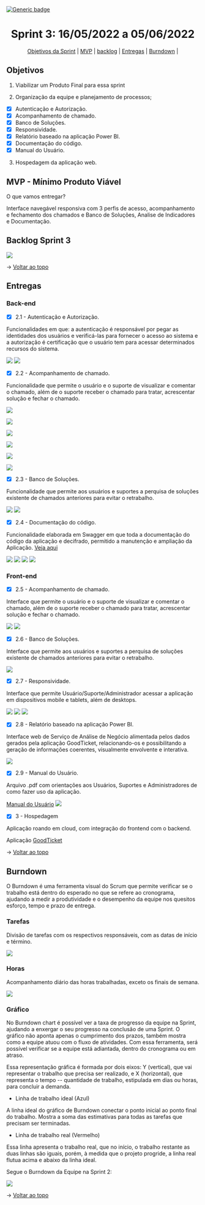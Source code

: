 [![Generic badge](https://img.shields.io/badge/STATUS%20DA%20SPRINT-Concluído-green)](https://shields.io/)
<br id="topo">
<h1 align="center"> Sprint 3: 16/05/2022 a 05/06/2022 </h1>
<p align="center"> 
    <a href="#objetivos">Objetivos da Sprint</a> | 
    <a href="#mvp">MVP</a> | 
    <a href="#backlog">backlog</a> |
    <a href="#entregas">Entregas</a> |
    <a href="#Burndown">Burndown</a> |
    
    
</p>
 
<span id="objetivos">

## Objetivos

1. Viabilizar um Produto Final para essa sprint
    
2. Organização da equipe e planejamento de processos;
    
 - [x] Autenticação e Autorização.
 - [x] Acompanhamento de chamado.
 - [x] Banco de Soluções.
 - [x] Responsividade.
 - [x] Relatório baseado na aplicação Power BI.
 - [x] Documentação do código.
 - [x] Manual do Usuário.
    
3. Hospedagem da aplicação web.    

<span id="mvp">
    
## MVP - Mínimo Produto Viável

<p>O que vamos entregar?</p>
    
 Interface navegável responsiva com 3 perfis de acesso, acompanhamento e fechamento dos chamados e Banco de Soluções, Analise de Indicadores e Documentação.
    
<span id="backlog">

## Backlog Sprint 3

 <img src = "https://github.com/Grupo2-DSM/Api-3dsm-2022/blob/main/img/Backlog_Sprint3.png">
   
    
→ [Voltar ao topo](#topo)
    
<span id="entregas">

## Entregas
    
### Back-end   
    
- [x] 2.1 - Autenticação e Autorização.

Funcionalidades em que: a autenticação é responsável por pegar as identidades dos usuários e verificá-las para fornecer o acesso ao sistema e a autorização é certificação que o usuário tem para acessar determinados recursos do sistema.

![](https://github.com/Grupo2-DSM/Api-3dsm-2022/blob/Sprint-3/img/Sprint_3_usuario-autenticar-rota.png)
![](https://github.com/Grupo2-DSM/Api-3dsm-2022/blob/Sprint-3/img/Sprint_3_usuario-autenticar.png)
 
 
- [x] 2.2 - Acompanhamento de chamado.
    
Funcionalidade que permite o usuário e o suporte de visualizar e comentar o chamado, além de o suporte receber o chamado para tratar, acrescentar solução e fechar o chamado.
    
![](https://github.com/Grupo2-DSM/Api-3dsm-2022/blob/Sprint-3/img/Sprint_3_suporte-rota.png)
    
![](https://github.com/Grupo2-DSM/Api-3dsm-2022/blob/Sprint-3/img/Sprint_3_suporte.png)
    
![](https://github.com/Grupo2-DSM/Api-3dsm-2022/blob/Sprint-3/img/Sprint_3_comentario-rota.png)
    
![](https://github.com/Grupo2-DSM/Api-3dsm-2022/blob/Sprint-3/img/Sprint_3_suporte.png)
    
![](https://github.com/Grupo2-DSM/Api-3dsm-2022/blob/Sprint-3/img/Sprint_3_solucao-rota.png)
    
![](https://github.com/Grupo2-DSM/Api-3dsm-2022/blob/Sprint-3/img/Sprint_3_suporte.png)
    

- [x] 2.3 - Banco de Soluções.
    
Funcionalidade que permite aos usuários e suportes a perquisa de soluções existente de chamados anteriores para evitar o retrabalho.
  
![](https://github.com/Grupo2-DSM/Api-3dsm-2022/blob/Sprint-3/img/Sprint_3_solucoes-rota.png)
![](https://github.com/Grupo2-DSM/Api-3dsm-2022/blob/Sprint-3/img/Sprint_3_solucoes.png)

    
- [x] 2.4 - Documentação do código.
    
Funcionalidade elaborada em Swagger em que toda a documentação do código da aplicação e decifrado, permitido a manutenção e ampliação da Aplicação. [Veja aqui](https://app.swaggerhub.com/apis-docs/Nathtruyts/good-ticket/3.0.0)
  
![](https://github.com/Grupo2-DSM/Api-3dsm-2022/blob/Sprint-3/img/Sprint_3_swagger1.png)
![](https://github.com/Grupo2-DSM/Api-3dsm-2022/blob/Sprint-3/img/Sprint_3_swagger2.png)
![](https://github.com/Grupo2-DSM/Api-3dsm-2022/blob/Sprint-3/img/Sprint_3_swagger3.png)
![](https://github.com/Grupo2-DSM/Api-3dsm-2022/blob/Sprint-3/img/Sprint_3_swagger4.png)
    
    
### Front-end   

- [x] 2.5 - Acompanhamento de chamado.
    
Interface que permite o usuário e o suporte de visualizar e comentar o chamado, além de o suporte receber o chamado para tratar, acrescentar solução e fechar o chamado.
    
![](https://)
![](https://)

    
- [x] 2.6 - Banco de Soluções.
   
Interface que permite aos usuários e suportes a perquisa de soluções existente de chamados anteriores para evitar o retrabalho.
    
![](https://github.com/Grupo2-DSM/Api-3dsm-2022/blob/Sprint-3/img/Sprint_3_Banco_solu%C3%A7%C3%B5es.png)
    
    
- [x] 2.7 - Responsividade.
   
Interface que permite Usuário/Suporte/Administrador acessar a aplicação em dispositivos mobile e tablets, além de desktops. 
    
![](https://github.com/Grupo2-DSM/Api-3dsm-2022/blob/Sprint-3/img/Sprint_3_responsividade_mobile.png)
![](https://github.com/Grupo2-DSM/Api-3dsm-2022/blob/Sprint-3/img/Sprint_3_responsividade_tab.png)
![](https://github.com/Grupo2-DSM/Api-3dsm-2022/blob/Sprint-3/img/Sprint_3_responsividade_tab2.png)
    
    
- [x] 2.8 - Relatório baseado na aplicação Power BI.
   
Interface web de Serviço de Análise de Negócio alimentada pelos dados gerados pela aplicação GoodTicket, relacionando-os e possibilitando a geração de informações coerentes, visualmente envolvente e interativa.
    
![](https://github.com/Grupo2-DSM/Api-3dsm-2022/blob/Sprint-3/img/Sprint_3_analise_dados.png)
   
 
- [x] 2.9 - Manual do Usuário.
    
Arquivo .pdf com orientações aos Usuários, Suportes e Administradores de como fazer uso da aplicação.

[Manual do Usuário](https://github.com/Grupo2-DSM/Api-3dsm-2022/blob/main/Manual%20do%20Usu%C3%A1rio.pdf)
![](https://github.com/Grupo2-DSM/Api-3dsm-2022/blob/Sprint-3/img/Sprint_3_Manual.png)
    
    
- [x] 3 - Hospedagem 
    
Aplicação roando em cloud, com integração do frontend com o backend. 
    
Aplicação [GoodTicket](https://goodticket.vercel.app/)

→ [Voltar ao topo](#topo) 
    
<span id="Burndown">
    
## Burndown
    
O Burndown é uma ferramenta visual do Scrum que permite verificar se o trabalho está dentro do esperado no que se refere ao cronograma, ajudando a medir a produtividade e o desempenho da equipe nos quesitos esforço, tempo e prazo de entrega.

### Tarefas   
    
Divisão de tarefas com os respectivos responsáveis, com as datas de início e término.
    
![](https://github.com/Grupo2-DSM/Api-3dsm-2022/blob/Sprint-3/img/Sprint_3_tarefas.png)
    
### Horas 
    
Acompanhamento diário das horas trabalhadas, exceto os finais de semana.
    
![](https://github.com/Grupo2-DSM/Api-3dsm-2022/blob/Sprint-3/img/Sprint_3_horas.png)  

### Gráfico 
    
No Burndown chart é possível ver a taxa de progresso da equipe na Sprint, ajudando a enxergar o seu progresso na conclusão de uma Sprint. O gráfico não aponta apenas o cumprimento dos prazos, também mostra como a equipe atuou com o fluxo de atividades. Com essa ferramenta, será possível verificar se a equipe está adiantada, dentro do cronograma ou em atraso.
    
Essa representação gráfica é formada por dois eixos: Y (vertical), que vai representar o trabalho que precisa ser realizado, e X (horizontal), que representa o tempo -- quantidade de trabalho, estipulada em dias ou horas, para concluir a demanda.
    
* Linha de trabalho ideal (Azul)
    
A linha ideal do gráfico de Burndown conectar o ponto inicial ao ponto final do trabalho. Mostra a soma das estimativas para todas as tarefas que precisam ser terminadas.
    
* Linha de trabalho real (Vermelho)
    
Essa linha apresenta o trabalho real, que no início, o trabalho restante as duas linhas são iguais, porém, à medida que o projeto progride, a linha real flutua acima e abaixo da linha ideal.
    
Segue o Burndown da Equipe na Sprint 2: 

![](https://github.com/Grupo2-DSM/Api-3dsm-2022/blob/Sprint-3/img/Sprint_3_burndown.png)
    
→ [Voltar ao topo](#topo)  

